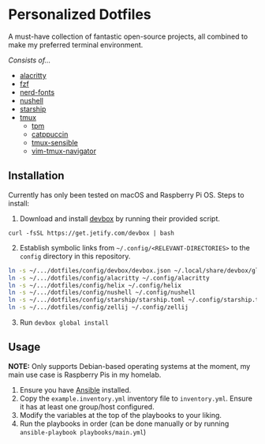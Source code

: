# Personalized Dotfiles

A must-have collection of fantastic open-source projects, all combined to make my preferred terminal environment.

_Consists of..._

- [alacritty](https://github.com/alacritty/alacritty)
- [fzf](https://github.com/junegunn/fzf)
- [nerd-fonts](https://github.com/ryanoasis/nerd-fonts)
- [nushell](https://www.nushell.sh/)
- [starship](https://github.com/starship/starship)
- [tmux](https://github.com/tmux/tmux)
    - [tpm](https://github.com/tmux-plugins/tpm)
    - [catppuccin](https://github.com/catppuccin/tmux)
    - [tmux-sensible](https://github.com/tmux-plugins/tmux-sensible)
    - [vim-tmux-navigator](https://github.com/christoomey/vim-tmux-navigator)

## Installation

Currently has only been tested on macOS and Raspberry Pi OS. Steps to install:

1. Download and install [devbox](https://github.com/jetify-com/devbox) by running their provided script.

`curl -fsSL https://get.jetify.com/devbox | bash`

2. Establish symbolic links from `~/.config/<RELEVANT-DIRECTORIES>` to the `config` directory in this repository.

```sh
ln -s ~/.../dotfiles/config/devbox/devbox.json ~/.local/share/devbox/global/default/devbox.json
ln -s ~/.../dotfiles/config/alacritty ~/.config/alacritty
ln -s ~/.../dotfiles/config/helix ~/.config/helix
ln -s ~/.../dotfiles/config/nushell ~/.config/nushell
ln -s ~/.../dotfiles/config/starship/starship.toml ~/.config/starship.toml
ln -s ~/.../dotfiles/config/zellij ~/.config/zellij
```

3. Run `devbox global install`

## Usage

**NOTE:** Only supports Debian-based operating systems at the moment, my main use case is Raspberry Pis in my homelab.

1. Ensure you have [Ansible](https://docs.ansible.com/ansible/latest/installation_guide/intro_installation.html) installed.
2. Copy the `example.inventory.yml` inventory file to `inventory.yml`. Ensure it has at least one group/host configured.
3. Modify the variables at the top of the playbooks to your liking.
4. Run the playbooks in order (can be done manually or by running `ansible-playbook playbooks/main.yml`)
